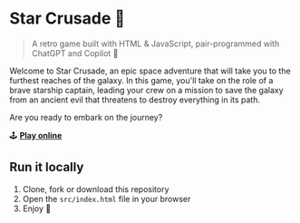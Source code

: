 # Star Crusade 🚀

> A retro game built with HTML & JavaScript, pair-programmed with ChatGPT and Copilot 🤖

Welcome to Star Crusade, an epic space adventure that will take you to the furthest reaches of the galaxy. In this game, you'll take on the role of a brave starship captain, leading your crew on a mission to save the galaxy from an ancient evil that threatens to destroy everything in its path.

Are you ready to embark on the journey?

🕹️ [**Play online**](https://star-crusade.netlify.app)

## Run it locally

1. Clone, fork or download this repository
2. Open the `src/index.html` file in your browser
3. Enjoy 🔫
